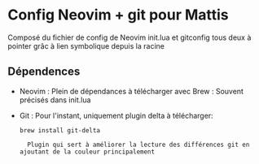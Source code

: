 # Config Neovim  + git pour Mattis

Composé du fichier de config de Neovim init.lua et gitconfig tous deux à pointer grâc à lien symbolique depuis la racine


## Dépendences 

- Neovim :
    Plein de dépendances à télécharger avec Brew : Souvent précisés dans init.lua

- Git : 
    Pour l'instant, uniquement plugin delta à télécharger:
    ```
    brew install git-delta
    ```
        Plugin qui sert à améliorer la lecture des différences git en ajoutant de la couleur principalement
        
